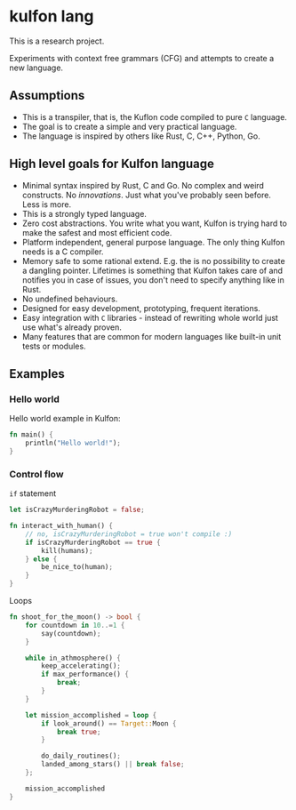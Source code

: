# kulfon lang

This is a research project.

Experiments with context free grammars (CFG) and attempts to create a new language.

## Assumptions
- This is a transpiler, that is, the Kuflon code compiled to pure `C` language.
- The goal is to create a simple and very practical language.
- The language is inspired by others like Rust, C, C++, Python, Go.

## High level goals for Kulfon language
- Minimal syntax inspired by Rust, C and Go. No complex and weird constructs. No _innovations_. Just what you've probably seen before. Less is more.
- This is a strongly typed language. 
- Zero cost abstractions. You write what you want, Kulfon is trying hard to make the safest and most efficient code.
- Platform independent, general purpose language. The only thing Kulfon needs is a C compiler.
- Memory safe to some rational extend. E.g. the is no possibility to create a dangling pointer. Lifetimes is something that Kulfon takes care of and notifies you in case of issues, you don't need to specify anything like in Rust.
- No undefined behaviours.
- Designed for easy development, prototyping, frequent iterations.
- Easy integration with `C` libraries - instead of rewriting whole world just use what's already proven.
- Many features that are common for modern languages like built-in unit tests or modules.

## Examples
### Hello world
Hello world example in Kulfon:
```rust
fn main() {
    println("Hello world!");
}
```

### Control flow

`if` statement
```rust
let isCrazyMurderingRobot = false;

fn interact_with_human() {
    // no, isCrazyMurderingRobot = true won't compile :)
    if isCrazyMurderingRobot == true {
        kill(humans);
    } else {
        be_nice_to(human);
    }
}
```

Loops
```rust
fn shoot_for_the_moon() -> bool {
    for countdown in 10..=1 {
        say(countdown);
    }

    while in_athmosphere() {
        keep_accelerating();
        if max_performance() {
            break;
        }
    }

    let mission_accomplished = loop {
        if look_around() == Target::Moon {
            break true;
        }

        do_daily_routines();
        landed_among_stars() || break false;
    };

    mission_accomplished
}
```
